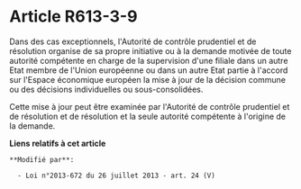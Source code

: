 # Article R613-3-9

Dans des cas exceptionnels, l'Autorité de contrôle prudentiel et de résolution organise de sa propre initiative ou à la
demande motivée de toute autorité compétente en charge de la supervision d'une filiale dans un autre Etat membre de l'Union
européenne ou dans un autre Etat partie à l'accord sur l'Espace économique européen la mise à jour de la décision commune ou
des décisions individuelles ou sous-consolidées. 

Cette mise à jour peut être examinée par l'Autorité de contrôle prudentiel et de résolution et de résolution et la seule
autorité compétente à l'origine de la demande.

**Liens relatifs à cet article**

	**Modifié par**:

	  - Loi n°2013-672 du 26 juillet 2013 - art. 24 (V)
